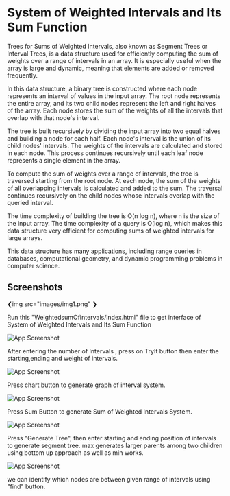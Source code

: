 
# System of Weighted Intervals and Its Sum Function

Trees for Sums of Weighted Intervals, also known as Segment Trees or Interval Trees, is a data structure used for efficiently computing the sum of weights over a range of intervals in an array. It is especially useful when the array is large and dynamic, meaning that elements are added or removed frequently.

In this data structure, a binary tree is constructed where each node represents an interval of values in the input array. The root node represents the entire array, and its two child nodes represent the left and right halves of the array. Each node stores the sum of the weights of all the intervals that overlap with that node's interval.

The tree is built recursively by dividing the input array into two equal halves and building a node for each half. Each node's interval is the union of its child nodes' intervals. The weights of the intervals are calculated and stored in each node. This process continues recursively until each leaf node represents a single element in the array.

To compute the sum of weights over a range of intervals, the tree is traversed starting from the root node. At each node, the sum of the weights of all overlapping intervals is calculated and added to the sum. The traversal continues recursively on the child nodes whose intervals overlap with the queried interval.

The time complexity of building the tree is O(n log n), where n is the size of the input array. The time complexity of a query is O(log n), which makes this data structure very efficient for computing sums of weighted intervals for large arrays.

This data structure has many applications, including range queries in databases, computational geometry, and dynamic programming problems in computer science.


## Screenshots

❮img src="images/img1.png" ❯

Run this "WeightedsumOfIntervals/index.html" file to get interface of System of Weighted Intervals and Its Sum Function

![App Screenshot](https://via.placeholder.com/468x300?text=App+Screenshot+Here)

After entering the number of Intervals , press on TryIt button then enter the starting,ending and weight of intervals.

![App Screenshot](https://via.placeholder.com/468x300?text=App+Screenshot+Here)

Press chart button to generate graph of interval system.  

![App Screenshot](https://via.placeholder.com/468x300?text=App+Screenshot+Here)

Press Sum Button to generate Sum of Weighted Intervals System.

![App Screenshot](https://via.placeholder.com/468x300?text=App+Screenshot+Here)

Press "Generate Tree", then enter starting and ending position of intervals to generate segment tree. max generates larger parents among two children using bottom up approach as well as min works.

![App Screenshot](https://via.placeholder.com/468x300?text=App+Screenshot+Here)

we can identify which nodes are between given range of intervals using "find" button.
